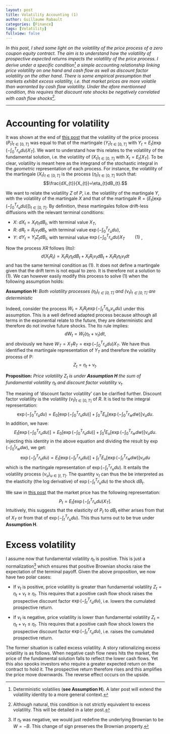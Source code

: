 ```yaml
--- 
layout: post 
title: Volatility Accounting (1) 
author: Guillaume Rabault
categories: [Finance]
tags: [Volatility] 
fullview: false 
--- 
```


*In this post, I shed some light
on the volatility of the price process of a zero coupon equity contract.
The aim is to understand how the volatility of prospective expected
returns impacts the volatility of the price process. I derive under a
specific condition[^1] a simple accounting relationship linking
price volatility on one hand and cash flow as well as discount factor
volatility on the other hand. There is some empirical presumption that
markets exhibit excess volatility, i.e. that market prices are more
volatile than warranted by cash flow volatility. Under the afore
mentionned condition, this requires that discount rate shocks be
negatively correlated with cash flow shocks[^2].*

* * * * *

Accounting for volatility 
=========================

It was shown at the end of [this
post](/finance/2013/12/16/zero-coupon-contracts.html "ZERO COUPON CONTRACTS")
that the volatility of the price process $(P_{t})_{t \in [0,T]}$
was equal to that of the martingale $(Y_{t})_{t \in [0,T]}$ with
$Y_{t}=E_{t}[\exp(-\int_{0}^{T}r_{u}du)X_{T}]$. We want to
understand how this relates to the volatility of the fundamental
solution, i.e. the volatility of $(X_{t})_{t \in [0,T]}$ with
$X_{t}=E_{t}[X_{T}]$. To be clear, volatility is meant here as
the integrand of the stochastic integral in the *geometric*
representation of each process. For instance, the volatility of the
martingale $(X_{t})_{t \in [0,T]}$ is the process
$(\eta_{t})_{t \in [0,T]}$ such
that:$$\frac{dX_{t}}{X_{t}}=\eta_{t}dB_{t}.$$

We want to relate the volatility $Z$ of $P$, i.e. the volatility
of the martingale $Y$, with the volatility of the martingale $X$
and that of the martingale
$R=(E_{t}[\exp(-\int_{0}^{T}r_{u}du)])_{t \in [0,T]}$. By
definition, these martingales follow drift-less diffusions with the
relevant terminal conditions:

-   $X$: $dX_{t}=X_{t}\eta_{t}dB_{t}$, with terminal value
    $X_{T}$,
-   $R$: $dR_{t}=R_{t}\nu_{t}dB_{t}$, with terminal value
    $\exp(-\int_{0}^{T}r_{u}du)$,
-   $Y$: $dY_{t}=Y_{t}Z_{t}dB_{t}$, with terminal value
    $\exp(-\int_{0}^{T}r_{u}du)X_{T} \qquad (1)$ ,

Now the process $XR$ follows (Ito):
$$d(X_{t}R_{t})=X_{t}R_{t}\eta_{t}dB_{t}+X_{t}R_{t}\nu_{t}dB_{t}+X_{t}R_{t}\eta_{t}\nu_{t}dt$$
and has the same terminal condition as $(1)$. It does not define a
martingale given that the drift term is not equal to zero. It is
therefore not a solution to $(1)$. We can however easily modify this
process to solve $(1)$ when the following assumption holds:

**Assumption H:** *Both volatility processes $(\eta_{t})_{t \in
[0,T]}$ and $(\nu_{t})_{t \in [0,T]}$ are deterministic*

Indeed, consider the process
$W_{t}=X_{t}R_{t}\exp(-\int_{t}^{T}\eta_{u}\nu_{u}du)$
under this assumption. This is a well defined adapted process because
although all terms in the exponential relate to the future, they are
deterministic and therefore do not involve future shocks. The Ito rule
implies:$$dW_{t}=W_{t}(\eta_{t}+\nu_{t})dt,$$ and obviously we
have $W_{T}=X_{T}R_{T}=\exp(-\int_{0}^{T}r_{u}du)X_{T}$. We
have thus identified the martingale representation of $Y_{T}$ and
therefore the volatility process of P:$$Z_{t}=\eta_{t}+\nu_{t}.$$

**Proposition:** *Price volatility $Z_{t}$ is under **Assumption
H** the sum of fundamental volatility $\eta_{t}$ and discount
factor volatility $\nu_{t}$.*

The meaning of ‘discount factor volatility’ can be clarified further.
Discount factor volatility is the volatility $(\nu_{t})_{t \in
[0,T]}$ of $R$. It is tied to the integral
representation:$$\exp(-\int_{0}^{T}r_{u}du)=E_{0}[\exp(-\int_{0}^{T}r_{u}du)]+\int_{0}^{T}E_{u}[\exp(-\int_{0}^{T}r_{w}dw)]\nu_{u}du.$$
In addition, we have:
$$E_{t}[\exp(-\int_{0}^{T}r_{u}du)]=E_{0}[\exp(-\int_{0}^{T}r_{u}du)]+\int_{0}^{t}E_{u}[\exp(-\int_{0}^{T}r_{w}dw)]\nu_{u}du.$$
Injecting this identity in the above equation and dividing the result by
$\exp(-\int_{0}^{t}r_{w}dw)$, we get:
$$\exp(-\int_{t}^{T}r_{u}du)=E_{t}[\exp(-\int_{t}^{T}r_{u}du)]+\int_{t}^{T}E_{u}[\exp(-\int_{t}^{T}r_{w}dw)]\nu_{u}du$$
which is the martingale representation of
$\exp(-\int_{t}^{T}r_{u}du)$. It entails the volatility process
$(\nu_{u})_{u \in [t,T]}$. The quantity $\nu_{t}$ can thus
the be interpreted as the elasticity (the log derivative) of
$\exp(-\int_{t}^{T}r_{u}du)$ to the shock $dB_{t}$.

We saw in [this
post](/finance/2013/12/16/zero-coupon-contracts.html "ZERO COUPON CONTRACTS")
that the market price has the following representation:
$$P_{t}=E_{t}[\exp(-\int_{t}^{T}r_{u}du)X_{T}].$$ Intuitively,
this suggests that the elasticity of $P_{t}$ to $dB_{t}$
either arises from that of $X_{T}$ or from that of
$\exp(-\int_{t}^{T}r_{u}du)$. This thus turns out to be true
under **Assumption H**.

Excess volatility
=================

I assume now that fundamental volatility $\eta_{t}$ is positive.
This is just a normalization[^3] which ensures that positive
Brownian shocks raise the expectation of the terminal payoff. Given the
above proposition, we now have two polar cases:

-   If $\nu_{t}$ is positive, price volatility is greater than
    fundamental volatility $Z_{t}=\eta_{t}+\nu_{t} \geq
    \eta_{t}$. This requires that a positive cash flow shock raises
    the prospective discount factor
    $\exp(-\int_{t}^{T}r_{u}du)$, i.e. lowers the cumulated
    prospective return.

-   If $\nu_{t}$ is negative, price volatility is lower than
    fundamental volatility $Z_{t}=\eta_{t}+\nu_{t} \leq
    \eta_{t}$. This requires that a positive cash flow shock lowers
    the prospective discount factor
    $\exp(-\int_{t}^{T}r_{u}du)$, i.e. raises the cumulated
    prospective return.

The former situation is called excess volatility. A story rationalizing
excess volatility is as follows. When negative cash flow news hits the
market, the price of the fundamental solution falls to reflect the lower
cash flows. Yet this also spooks investors who require a greater
expected return on the contract to hold it. The prospective return
therefore rises and this amplifies the price move downwards. The reverse
effect occurs on the upside.


[^1]:  Deterministic volatilies (**see Assumption H**). A later post will
    extend the volatility identity to a more general
    context.

[^2]:  Although natural, this condition is not strictly equivalent to
    excess volatility. This will be detailed in a later
    post.

[^3]:  If $\eta_{t}$ was negative, we would just redefine the
    underlying Brownian to be $W=-B$. This change of sign preserves
    the Brownian property.

